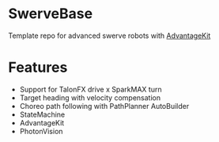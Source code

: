 # SwerveBase
Template repo for advanced swerve robots with [AdvantageKit](https://github.com/Mechanical-Advantage/AdvantageKit)

# Features
- Support for TalonFX drive x SparkMAX turn
- Target heading with velocity compensation
- Choreo path following with PathPlanner AutoBuilder
- StateMachine
- AdvantageKit
- PhotonVision
